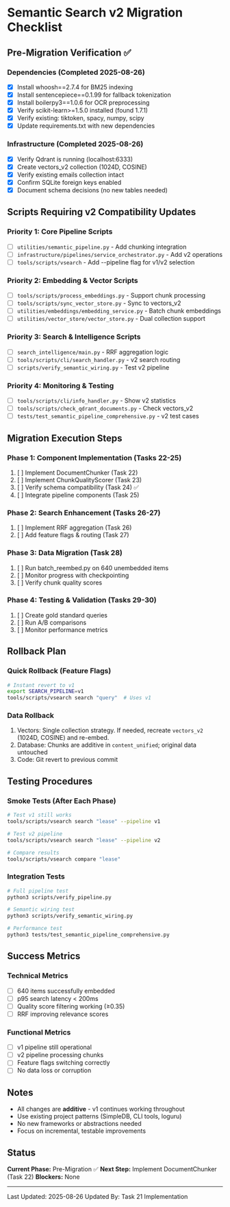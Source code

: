 # Semantic Search v2 Migration Checklist

## Pre-Migration Verification ✅

### Dependencies (Completed 2025-08-26)
- [x] Install whoosh==2.7.4 for BM25 indexing
- [x] Install sentencepiece==0.1.99 for fallback tokenization
- [x] Install boilerpy3==1.0.6 for OCR preprocessing
- [x] Verify scikit-learn>=1.5.0 installed (found 1.7.1)
- [x] Verify existing: tiktoken, spacy, numpy, scipy
- [x] Update requirements.txt with new dependencies

### Infrastructure (Completed 2025-08-26)
- [x] Verify Qdrant is running (localhost:6333)
- [x] Create vectors_v2 collection (1024D, COSINE)
- [x] Verify existing emails collection intact
- [x] Confirm SQLite foreign keys enabled
- [x] Document schema decisions (no new tables needed)

## Scripts Requiring v2 Compatibility Updates

### Priority 1: Core Pipeline Scripts
- [ ] `utilities/semantic_pipeline.py` - Add chunking integration
- [ ] `infrastructure/pipelines/service_orchestrator.py` - Add v2 operations
- [ ] `tools/scripts/vsearch` - Add --pipeline flag for v1/v2 selection

### Priority 2: Embedding & Vector Scripts
- [ ] `tools/scripts/process_embeddings.py` - Support chunk processing
- [ ] `tools/scripts/sync_vector_store.py` - Sync to vectors_v2
- [ ] `utilities/embeddings/embedding_service.py` - Batch chunk embeddings
- [ ] `utilities/vector_store/vector_store.py` - Dual collection support

### Priority 3: Search & Intelligence Scripts
- [ ] `search_intelligence/main.py` - RRF aggregation logic
- [ ] `tools/scripts/cli/search_handler.py` - v2 search routing
- [ ] `scripts/verify_semantic_wiring.py` - Test v2 pipeline

### Priority 4: Monitoring & Testing
- [ ] `tools/scripts/cli/info_handler.py` - Show v2 statistics
- [ ] `tools/scripts/check_qdrant_documents.py` - Check vectors_v2
- [ ] `tests/test_semantic_pipeline_comprehensive.py` - v2 test cases

## Migration Execution Steps

### Phase 1: Component Implementation (Tasks 22-25)
1. [ ] Implement DocumentChunker (Task 22)
2. [ ] Implement ChunkQualityScorer (Task 23)
3. [ ] Verify schema compatibility (Task 24) ✅ 
4. [ ] Integrate pipeline components (Task 25)

### Phase 2: Search Enhancement (Tasks 26-27)
1. [ ] Implement RRF aggregation (Task 26)
2. [ ] Add feature flags & routing (Task 27)

### Phase 3: Data Migration (Task 28)
1. [ ] Run batch_reembed.py on 640 unembedded items
2. [ ] Monitor progress with checkpointing
3. [ ] Verify chunk quality scores

### Phase 4: Testing & Validation (Tasks 29-30)
1. [ ] Create gold standard queries
2. [ ] Run A/B comparisons
3. [ ] Monitor performance metrics

## Rollback Plan

### Quick Rollback (Feature Flags)
```bash
# Instant revert to v1
export SEARCH_PIPELINE=v1
tools/scripts/vsearch search "query"  # Uses v1
```

### Data Rollback
1. Vectors: Single collection strategy. If needed, recreate `vectors_v2` (1024D, COSINE) and re-embed.
2. Database: Chunks are additive in `content_unified`; original data untouched
3. Code: Git revert to previous commit

## Testing Procedures

### Smoke Tests (After Each Phase)
```bash
# Test v1 still works
tools/scripts/vsearch search "lease" --pipeline v1

# Test v2 pipeline
tools/scripts/vsearch search "lease" --pipeline v2

# Compare results
tools/scripts/vsearch compare "lease"
```

### Integration Tests
```bash
# Full pipeline test
python3 scripts/verify_pipeline.py

# Semantic wiring test
python3 scripts/verify_semantic_wiring.py

# Performance test
python3 tests/test_semantic_pipeline_comprehensive.py
```

## Success Metrics

### Technical Metrics
- [ ] 640 items successfully embedded
- [ ] p95 search latency < 200ms
- [ ] Quality score filtering working (≥0.35)
- [ ] RRF improving relevance scores

### Functional Metrics
- [ ] v1 pipeline still operational
- [ ] v2 pipeline processing chunks
- [ ] Feature flags switching correctly
- [ ] No data loss or corruption

## Notes

- All changes are **additive** - v1 continues working throughout
- Use existing project patterns (SimpleDB, CLI tools, loguru)
- No new frameworks or abstractions needed
- Focus on incremental, testable improvements

## Status

**Current Phase:** Pre-Migration ✅
**Next Step:** Implement DocumentChunker (Task 22)
**Blockers:** None

---

Last Updated: 2025-08-26
Updated By: Task 21 Implementation
